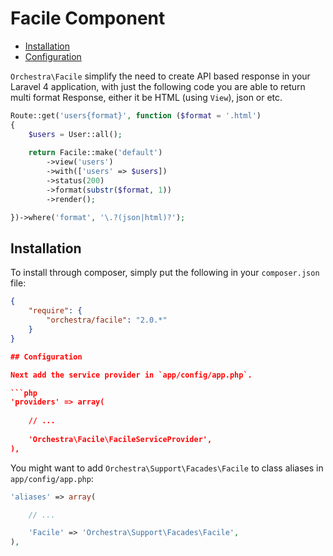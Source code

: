 Facile Component
==============

* [Installation](#installation)
* [Configuration](#configuration)

`Orchestra\Facile` simplify the need to create API based response in your Laravel 4 application, with just the following code you are able to return multi format Response, either it be HTML (using `View`), json or etc.

```php
Route::get('users{format}', function ($format = '.html')
{
	$users = User::all();
	
	return Facile::make('default')
		->view('users')
		->with(['users' => $users])
		->status(200)
		->format(substr($format, 1))
		->render();

})->where('format', '\.?(json|html)?');
```

## Installation

To install through composer, simply put the following in your `composer.json` file:

```json
{
	"require": {
		"orchestra/facile": "2.0.*"
	}
}

## Configuration

Next add the service provider in `app/config/app.php`.

```php
'providers' => array(
	
	// ...
	
	'Orchestra\Facile\FacileServiceProvider',
),
```

You might want to add `Orchestra\Support\Facades\Facile` to class aliases in `app/config/app.php`:

```php
'aliases' => array(

	// ...

	'Facile' => 'Orchestra\Support\Facades\Facile',
),
```
